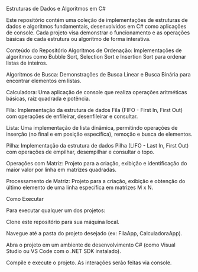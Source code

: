 Estruturas de Dados e Algoritmos em C#

Este repositório contém uma coleção de implementações de estruturas de dados e algoritmos fundamentais, desenvolvidos em C# como aplicações de console. Cada projeto visa demonstrar o funcionamento e as operações básicas de cada estrutura ou algoritmo de forma interativa.

Conteúdo do Repositório
Algoritmos de Ordenação: Implementações de algoritmos como Bubble Sort, Selection Sort e Insertion Sort para ordenar listas de inteiros.

Algoritmos de Busca: Demonstrações de Busca Linear e Busca Binária para encontrar elementos em listas.

Calculadora: Uma aplicação de console que realiza operações aritméticas básicas, raiz quadrada e potência.

Fila: Implementação da estrutura de dados Fila (FIFO - First In, First Out) com operações de enfileirar, desenfileirar e consultar.

Lista: Uma implementação de lista dinâmica, permitindo operações de inserção (no final e em posição específica), remoção e busca de elementos.

Pilha: Implementação da estrutura de dados Pilha (LIFO - Last In, First Out) com operações de empilhar, desempilhar e consultar o topo.

Operações com Matriz: Projeto para a criação, exibição e identificação do maior valor por linha em matrizes quadradas.

Processamento de Matriz: Projeto para a criação, exibição e obtenção do último elemento de uma linha específica em matrizes M x N.

Como Executar

Para executar qualquer um dos projetos:

Clone este repositório para sua máquina local.

Navegue até a pasta do projeto desejado (ex: FilaApp, CalculadoraApp).

Abra o projeto em um ambiente de desenvolvimento C# (como Visual Studio ou VS Code com o .NET SDK instalado).

Compile e execute o projeto. As interações serão feitas via console.
